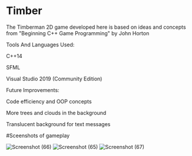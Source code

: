 # Timber
The Timberman 2D game developed here is based on ideas and concepts from "Beginning C++ Game Programming" by John Horton


Tools And Languages Used:

C++14

SFML

Visual Studio 2019 (Community Edition) 



Future Improvements:

Code efficiency and OOP concepts

More trees and clouds in the background

Translucent background for text messages

#Sceenshots of gameplay

![Screenshot (66)](https://user-images.githubusercontent.com/68809099/145179502-518f1b16-4599-4586-b11d-85ef8fb60e35.png)
![Screenshot (65)](https://user-images.githubusercontent.com/68809099/145179634-3aa104e3-fd42-4a58-aa02-a1130baf1386.png)
![Screenshot (67)](https://user-images.githubusercontent.com/68809099/145180069-4895b130-f041-4d0f-908c-673795e100e8.png)
